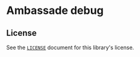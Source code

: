 # Ambassade debug

## License

See the [`LICENSE`](https://pagure.io/Ambassade/raw/master/f/doc/LICENSE)
document for this library's license.
